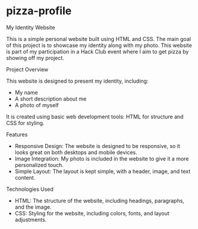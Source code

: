 # pizza-profile
My Identity Website

This is a simple personal website built using HTML and CSS. The main goal of this project is to showcase my identity along with my photo. This website is part of my participation in a Hack Club event where I aim to get pizza by showing off my project.

Project Overview

This website is designed to present my identity, including:
- My name
- A short description about me
- A photo of myself

It is created using basic web development tools: HTML for structure and CSS for styling.

Features
- Responsive Design: The website is designed to be responsive, so it looks great on both desktops and mobile devices.
- Image Integration: My photo is included in the website to give it a more personalized touch.
- Simple Layout: The layout is kept simple, with a header, image, and text content.

Technologies Used
- HTML: The structure of the website, including headings, paragraphs, and the image.
- CSS: Styling for the website, including colors, fonts, and layout adjustments.
